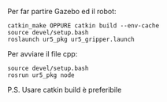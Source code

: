Per far partire Gazebo ed il robot:

	catkin_make OPPURE catkin build --env-cache
	source devel/setup.bash
	roslaunch ur5_pkg ur5_gripper.launch

Per avviare il file cpp:

	source devel/setup.bash	
	rosrun ur5_pkg node

P.S. Usare catkin build è preferibile
